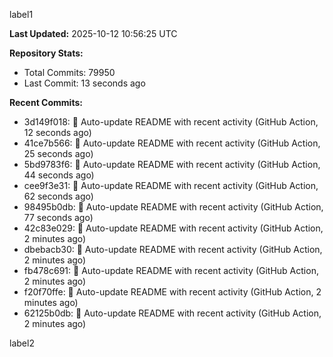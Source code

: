 
label1 
<!-- ACTIVITY_START -->
**Last Updated:** 2025-10-12 10:56:25 UTC

**Repository Stats:**
- Total Commits: 79950
- Last Commit: 13 seconds ago

**Recent Commits:**
- 3d149f018: 🤖 Auto-update README with recent activity (GitHub Action, 12 seconds ago)
- 41ce7b566: 🤖 Auto-update README with recent activity (GitHub Action, 25 seconds ago)
- 5bd9783f6: 🤖 Auto-update README with recent activity (GitHub Action, 44 seconds ago)
- cee9f3e31: 🤖 Auto-update README with recent activity (GitHub Action, 62 seconds ago)
- 98495b0db: 🤖 Auto-update README with recent activity (GitHub Action, 77 seconds ago)
- 42c83e029: 🤖 Auto-update README with recent activity (GitHub Action, 2 minutes ago)
- dbebacb30: 🤖 Auto-update README with recent activity (GitHub Action, 2 minutes ago)
- fb478c691: 🤖 Auto-update README with recent activity (GitHub Action, 2 minutes ago)
- f20f70ffe: 🤖 Auto-update README with recent activity (GitHub Action, 2 minutes ago)
- 62125b0db: 🤖 Auto-update README with recent activity (GitHub Action, 2 minutes ago)
<!-- ACTIVITY_END -->

label2

